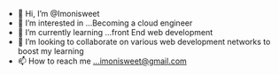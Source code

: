 - 👋 Hi, I’m @Imonisweet
- 👀 I’m interested in ...Becoming a cloud engineer
- 🌱 I’m currently learning ...front End web development
- 💞️ I’m looking to collaborate on various web development networks to boost my learning
- 📫 How to reach me ...imonisweet@gmail.com

<!---
Imonisweet/Imonisweet is a ✨ special ✨ repository because its `README.md` (this file) appears on your GitHub profile.
You can click the Preview link to take a look at your changes.
--->

